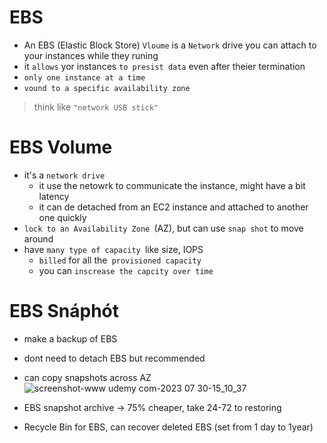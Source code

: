 # EBS
 - An EBS (Elastic Block Store) `Vloume` is a `Network` drive you can attach to your instances while they runing
 - it `allows` yor instances `to presist data` even after theier termination
 - `only one instance at a time`
 - `vound to a specific availability zone`
> think like `"network USB stick"`
# EBS Volume
 - it's a `network drive`
     - it use the netowrk to communicate the instance, might have a bit latency
     - it can de detached from an EC2 instance and attached to another one quickly
 - `lock to an Availability Zone `(AZ), but can use `snap shot` to move around
 - have `many type of capacity `like size, IOPS
     - `billed` for all the` provisioned capacity`
     - you can `inscrease the capcity over time`
# EBS Snáphót
 - make a backup of EBS
 - dont need to detach EBS but recommended
 - can copy snapshots across AZ
![screenshot-www udemy com-2023 07 30-15_10_37](https://github.com/NghiaDangTran/AWS-Certified-Cloud-Practitioner-CLF-C01/assets/33323750/433735e3-b6e1-4c23-b8f9-f95896d846a9)

 - EBS snapshot archive -> 75% cheaper, take 24-72 to restoring 
 - Recycle Bin for EBS, can recover deleted EBS (set from 1 day to 1year)
